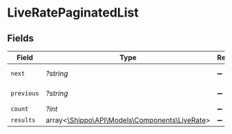 # LiveRatePaginatedList


## Fields

| Field                                                                                | Type                                                                                 | Required                                                                             | Description                                                                          | Example                                                                              |
| ------------------------------------------------------------------------------------ | ------------------------------------------------------------------------------------ | ------------------------------------------------------------------------------------ | ------------------------------------------------------------------------------------ | ------------------------------------------------------------------------------------ |
| `next`                                                                               | *?string*                                                                            | :heavy_minus_sign:                                                                   | N/A                                                                                  | baseurl?page=3&results=10                                                            |
| `previous`                                                                           | *?string*                                                                            | :heavy_minus_sign:                                                                   | N/A                                                                                  | baseurl?page=1&results=10                                                            |
| `count`                                                                              | *?int*                                                                               | :heavy_minus_sign:                                                                   | N/A                                                                                  | 123                                                                                  |
| `results`                                                                            | array<[\Shippo\API\Models\Components\LiveRate](../../Models/Components/LiveRate.md)> | :heavy_minus_sign:                                                                   | N/A                                                                                  |                                                                                      |